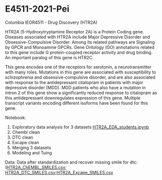 # E4511-2021-Pei
Columbia IEOR4511 - Drug Discovery (HTR2A)

HTR2A (5-Hydroxytryptamine Receptor 2A) is a Protein Coding gene. Diseases associated with HTR2A include Major Depressive Disorder and Obsessive-Compulsive Disorder. Among its related pathways are Signaling by GPCR and Monoamine GPCRs. Gene Ontology (GO) annotations related to this gene include G protein-coupled receptor activity and drug binding. An important paralog of this gene is HTR2C.

This gene encodes one of the receptors for serotonin, a neurotransmitter with many roles. Mutations in this gene are associated with susceptibility to schizophrenia and obsessive-compulsive disorder, and are also associated with response to the antidepressant citalopram in patients with major depressive disorder (MDD). MDD patients who also have a mutation in intron 2 of this gene show a significantly reduced response to citalopram as this antidepressant downregulates expression of this gene. Multiple transcript variants encoding different isoforms have been found for this gene.


Notebook: 
1. Exploratory data analysis for 3 datasets [HTR2A_EDA_students.ipynb](HTR2A_EDA_students.ipynb) 
2. Chembl clean 
3. DTC clean 
5. Excape clean 
6. Merging 3 datasets 
7. Modeling and Tuing  
 
Data:
Data after standardization and recover missing smile for dtc:  
([HTR2A_ChEMBL_SMILES.csv](HTR2A_ChEMBL_SMILES.csv); [HTR2A_DTC_SMILES.csv](HTR2A_DTC_SMILES.csv);[HTR2A_Excape_SMILES.csv](HTR2A_Excape_SMILES.csv)
